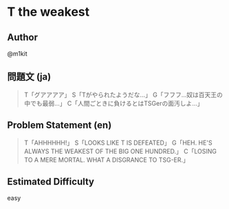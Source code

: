 # T the weakest
## Author
@m1kit

## 問題文 (ja)
> T「グアアアア」
> S「Tがやられたようだな…」
> G「フフフ…奴は百天王の中でも最弱…」
> C「人間ごときに負けるとはTSGerの面汚しよ…」

## Problem Statement (en)
> T「AHHHHHH!」
> S「LOOKS LIKE T IS DEFEATED」
> G「HEH. HE'S ALWAYS THE WEAKEST OF THE BIG ONE HUNDRED.」
> C「LOSING TO A MERE MORTAL. WHAT A DISGRANCE TO TSG-ER.」

## Estimated Difficulty
easy
